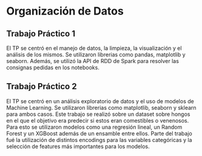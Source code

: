 # Organización de Datos 

## Trabajo Práctico 1
El TP se centró en el manejo de datos, la limpieza, la visualización y el análisis de los mismos. Se utilizaron librerias como pandas, matplotlib y seaborn. Además, se utilizó la API de RDD de Spark para resolver las consignas pedidas en los notebooks.

## Trabajo Práctico 2
El TP se centró en un análisis exploratorio de datos y el uso de modelos de Machine Learning. Se utilizaron librerias como matplotlib, seaborn y sklearn para ambos casos. Este trabajo se realizó sobre un dataset sobre hongos en el que el objetivo era predecir si estos eran comestibles o venenosos. Para esto se utilizaron modelos como una regresión lineal, un Random Forest y un XGBoost además de un ensamble entre ellos. Parte del trabajo fué la utilización de distintos encodings para las variables categóricas y la selección de features más importantes para los modelos.
